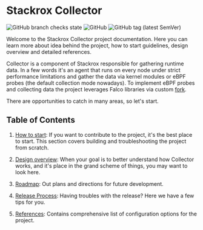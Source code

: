 # Stackrox Collector

![GitHub branch checks state](https://img.shields.io/github/checks-status/stackrox/collector/master?style=for-the-badge)
![GitHub](https://img.shields.io/github/license/stackrox/collector?style=for-the-badge)
![GitHub tag (latest SemVer)](https://img.shields.io/github/v/tag/stackrox/collector?sort=semver&style=for-the-badge)

Welcome to the Stackrox Collector project documentation. Here you can learn
more about idea behind the project, how to start guidelines, design overview
and detailed references.

Collector is a component of Stackrox responsible for gathering runtime data. In
a few words it's an agent that runs on every node under strict performance
limitations and gather the data via kernel modules or eBPF probes (the default
collection mode nowadays). To implement eBPF probes and collecting data the
project leverages Falco libraries via custom
[fork](https://github.com/stackrox/falcosecurity-libs).

There are opportunities to catch in many areas, so let's start.

## Table of Contents

1. [How to start](docs/how-to-start.md): If you want to contribute to the
   project, it's the best place to start. This section covers building and
   troubleshooting the project from scratch.

2. [Design overview](docs/design-overview.md): When your goal is to better
   understand how Collector works, and it's place in the grand scheme of
   things, you may want to look here.

3. [Roadmap](docs/roadmap.md): Out plans and directions for future development.

3. [Release Process](docs/release.md): Having troubles with the release? Here
   we have a few tips for you.

4. [References](docs/references.md): Contains comprehensive list of
   configuration options for the project.
